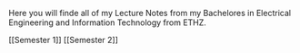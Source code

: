 Here you will finde all of my Lecture Notes from my Bachelores in Electrical Engineering and Information Technology from ETHZ.

[[Semester 1]]
[[Semester 2]]